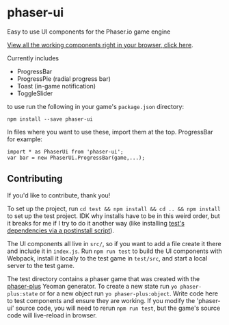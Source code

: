 # phaser-ui

Easy to use UI components for the Phaser.io game engine

[View all the working components right in your browser, click here](https://jarlowrey.github.io/phaser-ui/test/dist/).

Currently includes

- ProgressBar
- ProgressPie (radial progress bar)
- Toast (in-game notification)
- ToggleSlider

to use run the following in your game's `package.json` directory:

`npm install --save phaser-ui`

In files where you want to use these, import them at the top. ProgressBar for example:

```
import * as PhaserUi from 'phaser-ui';
var bar = new PhaserUi.ProgressBar(game,...);
```

## Contributing

If you'd like to contribute, thank you!

To set up the project, run `cd test && npm install && cd .. && npm install` to set up the test project. IDK why installs have to be in this weird order, but it breaks for me if I try to do it another way (like installing [test's dependencies via a postinstall script](https://stackoverflow.com/questions/31773546/the-best-way-to-run-npm-install-for-nested-folders/39307622#39307622)).

The UI components all live in `src/`, so if you want to add a file create it there and include it in `index.js`.
Run `npm run test` to build the UI components with Webpack, install it locally to the test game in `test/src`, and start a local server to the test game.

The test directory contains a phaser game that was created with the [phaser-plus](https://github.com/rblopes/generator-phaser-plus) Yeoman generator.
To create a new state run `yo phaser-plus:state` or for a new object run `yo phaser-plus:object`.
Write code here to test components and ensure they are working.
If you modify the 'phaser-ui' source code, you will need to rerun `npm run test`, but the game's source code will live-reload in browser.
